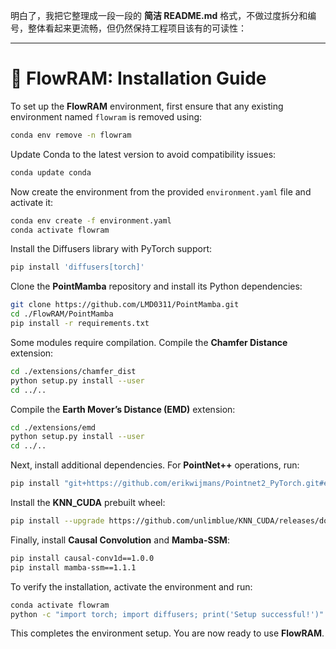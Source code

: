 明白了，我把它整理成一段一段的 **简洁 README.md** 格式，不做过度拆分和编号，整体看起来更流畅，但仍然保持工程项目该有的可读性：

---

# 🚀 FlowRAM: Installation Guide

To set up the **FlowRAM** environment, first ensure that any existing environment named `flowram` is removed using:

```bash
conda env remove -n flowram
```

Update Conda to the latest version to avoid compatibility issues:

```bash
conda update conda
```

Now create the environment from the provided `environment.yaml` file and activate it:

```bash
conda env create -f environment.yaml
conda activate flowram
```

Install the Diffusers library with PyTorch support:

```bash
pip install 'diffusers[torch]'
```

Clone the **PointMamba** repository and install its Python dependencies:

```bash
git clone https://github.com/LMD0311/PointMamba.git
cd ./FlowRAM/PointMamba
pip install -r requirements.txt
```

Some modules require compilation. Compile the **Chamfer Distance** extension:

```bash
cd ./extensions/chamfer_dist
python setup.py install --user
cd ../..
```

Compile the **Earth Mover’s Distance (EMD)** extension:

```bash
cd ./extensions/emd
python setup.py install --user
cd ../..
```

Next, install additional dependencies. For **PointNet++** operations, run:

```bash
pip install "git+https://github.com/erikwijmans/Pointnet2_PyTorch.git#egg=pointnet2_ops&subdirectory=pointnet2_ops_lib"
```

Install the **KNN\_CUDA** prebuilt wheel:

```bash
pip install --upgrade https://github.com/unlimblue/KNN_CUDA/releases/download/0.2/KNN_CUDA-0.2-py3-none-any.whl
```

Finally, install **Causal Convolution** and **Mamba-SSM**:

```bash
pip install causal-conv1d==1.0.0
pip install mamba-ssm==1.1.1
```

To verify the installation, activate the environment and run:

```bash
conda activate flowram
python -c "import torch; import diffusers; print('Setup successful!')"
```

This completes the environment setup. You are now ready to use **FlowRAM**.

